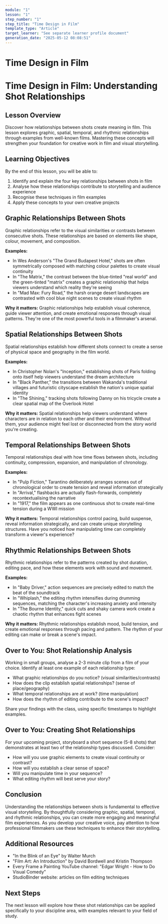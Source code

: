 ```yaml
---
module: "1"
lesson: "1"
step_number: "1"
step_title: "Time Design in Film"
template_type: "Article"
target_learner: "See separate learner profile document"
generation_date: "2025-05-12 08:08:51"
---
```


# Time Design in Film

# Time Design in Film: Understanding Shot Relationships

## Lesson Overview
Discover how relationships between shots create meaning in film. This lesson explores graphic, spatial, temporal, and rhythmic relationships through examples from well-known films. Mastering these concepts will strengthen your foundation for creative work in film and visual storytelling.

## Learning Objectives
By the end of this lesson, you will be able to:
1. Identify and explain the four key relationships between shots in film
2. Analyse how these relationships contribute to storytelling and audience experience
3. Recognise these techniques in film examples
4. Apply these concepts to your own creative projects

## Graphic Relationships Between Shots

Graphic relationships refer to the visual similarities or contrasts between consecutive shots. These relationships are based on elements like shape, colour, movement, and composition.

**Examples:**
- In Wes Anderson's "The Grand Budapest Hotel," shots are often symmetrically composed with matching colour palettes to create visual continuity
- In "The Matrix," the contrast between the blue-tinted "real world" and the green-tinted "matrix" creates a graphic relationship that helps viewers understand which reality they're seeing
- In "Mad Max: Fury Road," the harsh orange desert landscapes are contrasted with cool blue night scenes to create visual rhythm

**Why it matters:** Graphic relationships help establish visual coherence, guide viewer attention, and create emotional responses through visual patterns. They're one of the most powerful tools in a filmmaker's arsenal.

## Spatial Relationships Between Shots

Spatial relationships establish how different shots connect to create a sense of physical space and geography in the film world.

**Examples:**
- In Christopher Nolan's "Inception," establishing shots of Paris folding onto itself help viewers understand the dream architecture
- In "Black Panther," the transitions between Wakanda's traditional villages and futuristic cityscape establish the nation's unique spatial identity
- In "The Shining," tracking shots following Danny on his tricycle create a clear spatial map of the Overlook Hotel

**Why it matters:** Spatial relationships help viewers understand where characters are in relation to each other and their environment. Without them, your audience might feel lost or disconnected from the story world you're creating.

## Temporal Relationships Between Shots

Temporal relationships deal with how time flows between shots, including continuity, compression, expansion, and manipulation of chronology.

**Examples:**
- In "Pulp Fiction," Tarantino deliberately arranges scenes out of chronological order to create tension and reveal information strategically
- In "Arrival," flashbacks are actually flash-forwards, completely recontextualising the narrative
- In "1917," the film appears as one continuous shot to create real-time tension during a WWI mission

**Why it matters:** Temporal relationships control pacing, build suspense, reveal information strategically, and can create unique storytelling structures. Have you noticed how manipulating time can completely transform a viewer's experience?

## Rhythmic Relationships Between Shots

Rhythmic relationships refer to the patterns created by shot duration, editing pace, and how these elements work with sound and movement.

**Examples:**
- In "Baby Driver," action sequences are precisely edited to match the beat of the soundtrack
- In "Whiplash," the editing rhythm intensifies during drumming sequences, matching the character's increasing anxiety and intensity
- In "The Bourne Identity," quick cuts and shaky camera work create a chaotic rhythm that enhances fight scenes

**Why it matters:** Rhythmic relationships establish mood, build tension, and create emotional responses through pacing and pattern. The rhythm of your editing can make or break a scene's impact.

## Over to You: Shot Relationship Analysis

Working in small groups, analyse a 2-3 minute clip from a film of your choice. Identify at least one example of each relationship type:
- What graphic relationships do you notice? (visual similarities/contrasts)
- How does the clip establish spatial relationships? (sense of place/geography)
- What temporal relationships are at work? (time manipulation)
- How does the rhythm of editing contribute to the scene's impact?

Share your findings with the class, using specific timestamps to highlight examples.

## Over to You: Creating Shot Relationships

For your upcoming project, storyboard a short sequence (5-8 shots) that demonstrates at least two of the relationship types discussed. Consider:
- How will you use graphic elements to create visual continuity or contrast?
- How will you establish a clear sense of space?
- Will you manipulate time in your sequence?
- What editing rhythm will best serve your story?

## Conclusion

Understanding the relationships between shots is fundamental to effective visual storytelling. By thoughtfully considering graphic, spatial, temporal, and rhythmic relationships, you can create more engaging and meaningful film experiences. As you develop your creative voice, pay attention to how professional filmmakers use these techniques to enhance their storytelling.

## Additional Resources
- "In the Blink of an Eye" by Walter Murch
- "Film Art: An Introduction" by David Bordwell and Kristin Thompson
- Every Frame a Painting YouTube channel: "Edgar Wright - How to Do Visual Comedy"
- StudioBinder website: articles on film editing techniques

## Next Steps
The next lesson will explore how these shot relationships can be applied specifically to your discipline area, with examples relevant to your field of study.